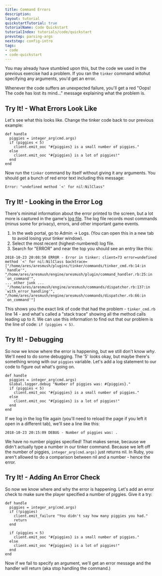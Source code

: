 ```yaml
---
title: Command Errors
description:
layout: tutorial
quickstartTutorial: true
tutorialName: Code Quickstart
tutorialIndex: tutorials/code/quickstart
prevstep: parsing-args
nextstep: config-intro
tags: 
- code
- code-quickstart
---
```


You may already have stumbled upon this, but the code we used in the previous exercise had a problem.  If you ran the `tinker` command witohut specifying any arguments, you'd get an error.

Whenever the code suffers an unexpected failure, you'll get a red "Oops! The code has lost its mind..." message explaining what the problem is.

## Try It! - What Errors Look Like

Let's see what this looks like.  Change the tinker code back to our previous example:

    def handle
      piggies = integer_arg(cmd.args)
      if (piggies < 5)
        client.emit_ooc "#{piggies} is a small number of piggies."
      else
        client.emit_ooc "#{piggies} is a lot of piggies!"
      end
    end

Now run the `tinker` command by itself without giving it any arguments.  You should get a bunch of red error text including this message:

    Error: "undefined method `<' for nil:NilClass"

## Try It! - Looking in the Error Log

There's minimal information about the error printed to the screen, but a lot more is captured in the game's [log file](/tutorials/code/logs).  The log file records most commands (minus some for privacy), errors, and other important game events.

1. In the web portal, go to Admin -> Logs.  (You can open this in a new tab to avoid losing your tinker window).
2. Select the most recent (highest-numbered) log file.
3. Search for "ERROR" and near the top you should see an entry like this:

```
2018-10-23 20:08:50 ERROR - Error in tinker: client=73 error=undefined method `<' for nil:NilClass backtrace=["/home/ares/aresmush/plugins/tinker/commands/tinker_cmd.rb:14:in `handle'", "/home/ares/aresmush/engine/aresmush/plugin/command_handler.rb:25:in `on_command'",
... other junk ...
 "/home/ares/aresmush/engine/aresmush/commands/dispatcher.rb:137:in `with_error_handling'", "/home/ares/aresmush/engine/aresmush/commands/dispatcher.rb:66:in `on_command'"] 
````

This shows you the exact link of code that had the problem - `tinker_cmd.rb` line 14 - and what's called a "stack trace" showing all the method calls leading up to it.  We can use this information to find out that our problem is the line of code:  `if (piggies < 5)`.

## Try It! - Debugging

So now we know where the error is happening, but we still don't know _why_.  We'll need to do some debugging.  The '5' looks okay, but maybe there's something wrong with our `piggies` variable.  Let's add a log statement to our code to figure out what's going on.

    def handle
      piggies = integer_arg(cmd.args)
      Global.logger.debug "Number of piggies was: #{piggies}."
      if (piggies < 5)
        client.emit_ooc "#{piggies} is a small number of piggies."
      else
        client.emit_ooc "#{piggies} is a lot of piggies!"
      end
    end

If we log in the log file again (you'll need to reload the page if you left it open in a different tab), we'll see a line like this:

    2018-10-23 20:15:09 DEBUG - Number of piggies was: . 

We have no number piggies specified!  That makes sense, because we didn't actually type a number in our tinker command.  Because we left off the number of piggies, `integer_arg(cmd.args)` just returns nil.  In Ruby, you aren't allowed to do a comparison between nil and a number - hence the error.

## Try It! - Adding An Error Check

So now we know where and why the error is happening.  Let's add an error check to make sure the player specified a number of piggies.  Give it a try:

    def handle
      piggies = integer_arg(cmd.args)
      if (!piggies)
        client.emit_failure "You didn't say how many piggies you had."
        return
      end
      
      if (piggies < 5)
        client.emit_ooc "#{piggies} is a small number of piggies."
      else
        client.emit_ooc "#{piggies} is a lot of piggies!"
      end
    end

Now if we fail to specify an argument, we'll get an error message and the handler will return (aka stop handling the command.)